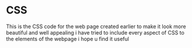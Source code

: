 # CSS
This is the CSS code  for the web page created earlier to make it look more beautiful and well appealing i have tried to include every aspect of CSS to the elements of the webpage i hope u find it useful 
